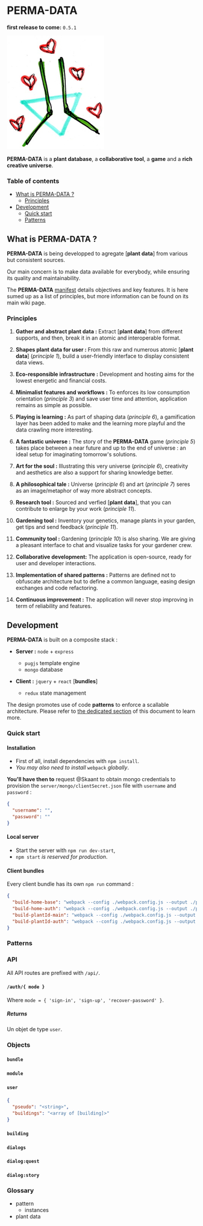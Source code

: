 # PERMA-DATA
**first release to come:** `0.5.1`

![PERMA-DATA logo: data and grow symbols + heart butterflies](https://raw.githubusercontent.com/Skaant/perma-data-5/master/doc/images/perma-data-logo.jpg)

**PERMA-DATA** is a **plant database**, a **collaborative tool**, a **game** and a **rich creative universe**.

### Table of contents
* [What is PERMA-DATA ?](#what-is-perma-data-)
  * [Principles](#principles)
* [Development](#development)
  * [Quick start](#quick-start)
  * [Patterns](#patterns)

## What is PERMA-DATA ?

**PERMA-DATA** is being developped to agregate [**plant data**] from various but consistent sources.

Our main concern is to make data available for everybody, while ensuring its quality and maintainability.

The **PERMA-DATA** [manifest](/wiki/Manifest) details objectives and key features. It is here sumed up as a list of principles, but more information can be found on its main wiki page.

### Principles

1. **Gather and abstract plant data :** Extract [**plant data**] from different supports, and then, break it in an atomic and interoperable format.

2. **Shapes plant data for user :** From this raw and numerous atomic [**plant data**] (*principle 1*), build a user-friendly interface to display consistent data views.

3. **Eco-responsible infrastructure :** Development and hosting aims for the lowest energetic and financial costs.

4. **Minimalist features and workflows :** To enforces its low consumption orientation (*principle 3*) and save user time and attention, application remains as simple as possible.

5. **Playing is learning :** As part of shaping data (*principle 6*), a gamification layer has been added to make and the learning more playful and the data crawling more interesting.

6. **A fantastic universe :** The story of the **PERMA-DATA** game (*principle 5*) takes place between a near future and up to the end of universe : an ideal setup for imaginating tomorrow's solutions.

7. **Art for the soul :** Illustrating this very universe (*principle 6*), creativity and aesthetics are also a support for sharing knowledge better.

8. **A philosophical tale :** Universe (*principle 6*) and art (*principle 7*) seres as an image/metaphor of way more abstract concepts.

9. **Research tool :** Sourced and verfied [**plant data**], that you can contribute to enlarge by your work (*principle 11*).

10. **Gardening tool :** Inventory your genetics, manage plants in your garden, get tips and send feedback (*principle 11*).

11. **Community tool :** Gardening (*principle 10*) is also sharing. We are giving a pleasant interface to chat and visualize tasks for your gardener crew.

12. **Collaborative development:** The application is open-source, ready for user and developer interactions.

13. **Implementation of shared patterns :** Patterns are defined not to obfuscate architecture but to define a common language, easing design exchanges and code refactoring.

14. **Continuous improvement :** The application will never stop improving in term of reliability and features.

## Development
**PERMA-DATA** is built on a composite stack :

* **Server :** `node` + `express`

  * `pugjs` template engine
  * `mongo` database
  
* **Client :** `jquery` + `react` [**bundles**]

  * `redux` state management

The design promotes use of code **patterns** to enforce a scallable architecture. Please refer to [the dedicated section](#patterns) of this document to learn more.

### Quick start

#### Installation
* First of all, install dependencies with `npm install`.
* *You may also need to install* `webpack` *globally*.

**You'll have then to** request @Skaant to obtain mongo credentials to provision the `server/mongo/clientSecret.json` file with `username` and `password` :

```json
{
  "username": "",
  "password": ""
}
```

#### Local server
* Start the server with `npm run dev-start`,
* `npm start` *is reserved for production*.

#### Client bundles
Every client bundle has its own `npm run` command :

```json
{
  "build-home-base": "webpack --config ./webpack.config.js --output ./public/bundles/pages/home/base.js ./src/bundles/entrypoints/pages/home/base/base.js",
  "build-home-auth": "webpack --config ./webpack.config.js --output ./public/bundles/pages/home/auth.js ./src/bundles/entrypoints/pages/home/auth/auth.js",
  "build-plantId-main": "webpack --config ./webpack.config.js --output ./public/bundles/pages/plantId/main.js ./src/bundles/entrypoints/pages/plantId/main.js",
  "build-plantId-auth": "webpack --config ./webpack.config.js --output ./public/bundles/pages/plantId/auth.js ./src/bundles/entrypoints/pages/plantId/auth.js"
}
```

### Patterns

### API

All API routes are prefixed with `/api/`.

#### `/auth/{ mode }`

Where `mode = { 'sign-in', 'sign-up', 'recover-password' }`.

##### Returns

Un objet de type `user`.

### Objects

#### `bundle`

#### `module`

#### `user`

```json
{
  "pseudo": "<string>",
  "buildings": "<array of [building]>"
}
```

#### `building`

#### `dialogs`

#### `dialog:quest`

#### `dialog:story`

### Glossary

* pattern
  * instances
* plant data